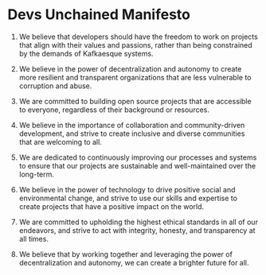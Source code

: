 # Devs Unchained Manifesto

1. We believe that developers should have the freedom to work on projects that align with their values and passions, rather than being constrained by the demands of Kafkaesque systems.

2. We believe in the power of decentralization and autonomy to create more resilient and transparent organizations that are less vulnerable to corruption and abuse.

3. We are committed to building open source projects that are accessible to everyone, regardless of their background or resources.

4. We believe in the importance of collaboration and community-driven development, and strive to create inclusive and diverse communities that are welcoming to all.

5. We are dedicated to continuously improving our processes and systems to ensure that our projects are sustainable and well-maintained over the long-term.

6. We believe in the power of technology to drive positive social and environmental change, and strive to use our skills and expertise to create projects that have a positive impact on the world.

7. We are committed to upholding the highest ethical standards in all of our endeavors, and strive to act with integrity, honesty, and transparency at all times.

8. We believe that by working together and leveraging the power of decentralization and autonomy, we can create a brighter future for all.
